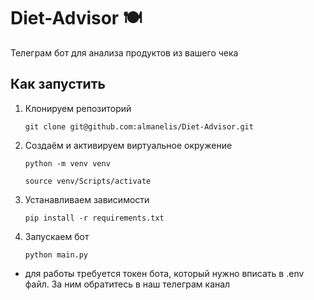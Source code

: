 # Diet-Advisor 🍽️
Телеграм бот для анализа продуктов из вашего чека
## Как запустить
1. Клонируем репозиторий
   ```
   git clone git@github.com:almanelis/Diet-Advisor.git
   ```
2. Создаём и активируем виртуальное окружение
   ```
   python -m venv venv
   ```
   ```
   source venv/Scripts/activate
   ```
3. Устанавливаем зависимости
   ```
   pip install -r requirements.txt
   ```
4. Запускаем бот
   ```
   python main.py
   ```
* для работы требуется токен бота, который нужно вписать в .env файл. За ним обратитесь в наш телеграм канал
